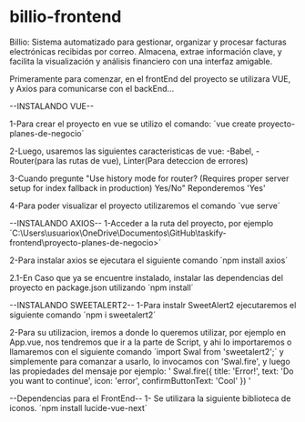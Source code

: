 # billio-frontend
Billio: Sistema automatizado para gestionar, organizar y procesar facturas electrónicas recibidas por correo. Almacena, extrae información clave, y facilita la visualización y análisis financiero con una interfaz amigable.

Primeramente para comenzar, en el frontEnd del proyecto se utilizara VUE, y Axios para comunicarse con el backEnd...

--INSTALANDO VUE--

1-Para crear el proyecto en vue se utilizo el comando:
´vue create proyecto-planes-de-negocio´

2-Luego, usaremos las siguientes caracteristicas de vue: -Babel, -Router(para las rutas de vue), Linter(Para deteccion de errores)

3-Cuando pregunte "Use history mode for router? (Requires proper server setup for index fallback in production) Yes/No" Reponderemos 'Yes'

4-Para poder visualizar el proyecto utilizaremos el comando
´vue serve´

--INSTALANDO AXIOS--
1-Acceder a la ruta del proyecto, por ejemplo
´C:\Users\usuariox\OneDrive\Documentos\GitHub\taskify-frontend\proyecto-planes-de-negocio>´

2-Para instalar axios se ejecutara el siguiente comando
´npm install axios´

2.1-En Caso que ya se encuentre instalado, instalar las dependencias del proyecto en package.json utilizando
´npm install´

--INSTALANDO SWEETALERT2--
1-Para instalr SweetAlert2 ejecutaremos el siguiente comando
´npm i sweetalert2´

2-Para su utilizacion, iremos a donde lo queremos utilizar, por ejemplo en App.vue, nos tendremos que ir a la
parte de Script, y ahi lo importaremos o llamaremos con el siguiente comando
´import Swal from 'sweetalert2';´
y simplemente para comanzar a usarlo, lo invocamos con 'Swal.fire', y luego las propiedades del mensaje por ejemplo:
'
Swal.fire({
  title: 'Error!',
  text: 'Do you want to continue',
  icon: 'error',
  confirmButtonText: 'Cool'
})
'

--Dependencias para el FrontEnd--
1- Se utilizara la siguiente biblioteca de iconos.
´npm install lucide-vue-next´
